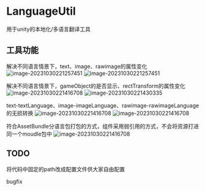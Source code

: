 # LanguageUtil
用于unity的本地化/多语言翻译工具

## 工具功能

解决不同语言情景下，text、image、rawimage的属性变化
![image-20231030221257451](https://github.com/TheFatRat0/LanguageUtil/assets/56471373/c6fd49f8-986b-4018-9964-85af4624b30b)
![image-20231030221257451](https://github.com/TheFatRat0/LanguageUtil/assets/56471373/a7d276e0-cc6a-4902-8664-c51ce61f77e9)

解决不同语言情景下，gameObject的是否显示、rectTransform的属性变化
![image-20231030221416708](https://github.com/TheFatRat0/LanguageUtil/assets/56471373/53b574ac-e689-4662-a445-995d8da3a9fa)
![image-20231030221430335](https://github.com/TheFatRat0/LanguageUtil/assets/56471373/e31fa227-8496-4afe-bee9-bbce36bbca7c)

text-textLanguage、image-imageLanguage、rawimage-rawimageLanguage的无损转换
![image-20231030221416708](https://github.com/TheFatRat0/LanguageUtil/assets/56471373/fe801c59-9bda-4aaf-b38f-52be0eb1081f)
![image-20231030221416708](https://github.com/TheFatRat0/LanguageUtil/assets/56471373/d3559646-bd82-48f3-ba21-31fbf7b1ac66)

符合AssetBundle分语言包打包的方式，组件采用弱引用的方式，不会将资源打进同一个moudle包中
![image-20231030221416708](https://github.com/TheFatRat0/LanguageUtil/assets/56471373/eb262a50-2e24-4506-af6e-9d8d084bcd8f)

## TODO

将代码中固定的path改成配置文件供大家自由配置

bugfix
